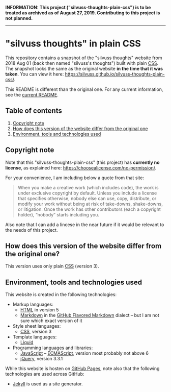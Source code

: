 **INFORMATION: This project ("silvuss-thoughts-plain-css") is to be treated as archived as of August 27, 2019. Contributing to this project is not planned.**

---

# "silvuss thoughts" in plain CSS

This repository contains a snapshot of the "silvuss thoughts" website from 2018 Aug 01 (back then named "silvuss's thoughts") built with plain [CSS](https://developer.mozilla.org/en-US/docs/Web/CSS). The snapshot looks the same as the original website **in the time that it was taken**. You can view it here: https://silvuss.github.io/silvuss-thoughts-plain-css/.

This README is different than the original one. For any current information, see the [current README](https://github.com/silvuss/silvuss.github.io/blob/master/README.md).

## Table of contents

1. [Copyright note](#copyright-note)
2. [How does this version of the website differ from the original one](#how-does-this-version-of-the-website-differ-from-the-original-one)
3. [Environment, tools and technologies used](#environment-tools-and-technologies-used)

## Copyright note

Note that this "silvuss-thoughts-plain-css" (this project) has **currently no license**, as explained here: https://choosealicense.com/no-permission/.

For your convenience, I am including below a quote from that site:

> When you make a creative work (which includes code), the work is under exclusive copyright by default. Unless you include a license that specifies otherwise, nobody else can use, copy, distribute, or modify your work without being at risk of take-downs, shake-downs, or litigation. Once the work has other contributors (each a copyright holder), “nobody” starts including you.

Also note that I can add a lincese in the near future if it would be relevant to the needs of this project.

## How does this version of the website differ from the original one?

This version uses only plain [CSS](https://developer.mozilla.org/en-US/docs/Web/CSS) (version 3).

## Environment, tools and technologies used

This website is created in the following technologies:
- Markup languages:
    - [HTML](https://en.wikipedia.org/wiki/HTML) in version 5
    - [Markdown](https://en.wikipedia.org/wiki/Markdown) in the [GitHub Flavored Markdown](https://github.github.com/gfm/) dialect – but I am not sure which exact version of it
- Style sheet languages:
    - [CSS](https://en.wikipedia.org/wiki/Cascading_Style_Sheets), version 3
- Template languages:
    - [Liquid](https://shopify.github.io/liquid/)
- Programming languages and libraries:
    - [JavaScript](https://developer.mozilla.org/pl/docs/Web/JavaScript) – [ECMAScript](https://en.wikipedia.org/wiki/ECMAScript), version most probably not above 6
    - [jQuery](https://en.wikipedia.org/wiki/JQuery), version 3.3.1

While this website is hosten on [GitHub Pages](https://pages.github.com/), note also that the following technologies are used across GitHub:
- [Jekyll](https://en.wikipedia.org/wiki/Jekyll_(software)) is used as a site generator.
